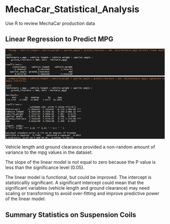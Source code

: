 # MechaCar_Statistical_Analysis
Use R to review MechaCar production data 

##  Linear Regression to Predict MPG
![Linear Regression](https://github.com/marhanlang/MechaCar_Statistical_Analysis/blob/main/LR1.png)
![Linear Regression Summary](https://github.com/marhanlang/MechaCar_Statistical_Analysis/blob/main/LRSummary.png)

Vehicle length and ground clearance provided a non-random amount of variance to the mpg values in the dataset.

The slope of the linear model is not equal to zero because the P value is less than the significance level (0.05).

The linear model is functional, but could be improved. The intercept is statisticallly significant. A significant intercept could mean that the significant variables (vehicle length and ground clearance) may need scaling or transforming to avoid over-fitting and improve predictive power of the linear model.

## Summary Statistics on Suspension Coils

